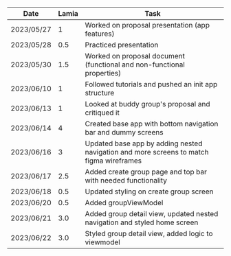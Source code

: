 | Date       | Lamia | Task                                                                                    |
| ---------- | ----- | --------------------------------------------------------------------------------------- |
| 2023/05/27 | 1     | Worked on proposal presentation (app features)                                          |
| 2023/05/28 | 0.5   | Practiced presentation                                                                  |
| 2023/05/30 | 1.5   | Worked on proposal document (functional and non-functional properties)                  |
| 2023/06/10 | 1     | Followed tutorials and pushed an init app structure                                     |
| 2023/06/13 | 1     | Looked at buddy group's proposal and critiqued it                                       |
| 2023/06/14 | 4     | Created base app with bottom navigation bar and dummy screens                           |
| 2023/06/16 | 3     | Updated base app by adding nested navigation and more screens to match figma wireframes |
| 2023/06/17 | 2.5   | Added create group page and top bar with needed functionality                           |
| 2023/06/18 | 0.5   | Updated styling on create group screen                                                  |
| 2023/06/20 | 0.5   | Added groupViewModel                                                                    |
| 2023/06/21 | 3.0   | Added group detail view, updated nested navigation and styled home screen               |
| 2023/06/22 | 3.0   | Styled group detail view, added logic to viewmodel                                      |
